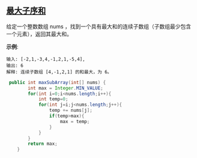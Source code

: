 ## [最大子序和](https://leetcode-cn.com/problems/maximum-subarray/)

给定一个整数数组 nums ，找到一个具有最大和的连续子数组（子数组最少包含一个元素），返回其最大和。

**示例**:

```
输入: [-2,1,-3,4,-1,2,1,-5,4],
输出: 6
解释: 连续子数组 [4,-1,2,1] 的和最大，为 6。
```





```java
 public int maxSubArray(int[] nums) {
        int max = Integer.MIN_VALUE;
        for(int i=0;i<nums.length;i++){
            int temp=0;
            for(int j=i;j<nums.length;j++){
                temp += nums[j];
                if(temp>max){
                    max = temp;
                }
            }
        }
        return max;
    }
```





